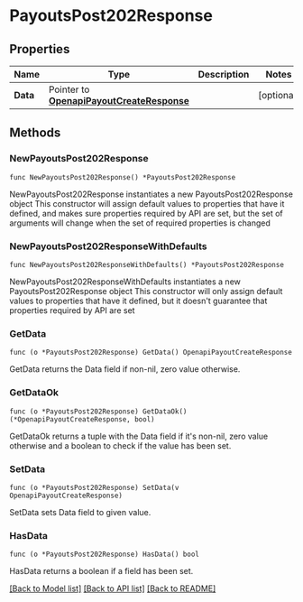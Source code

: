 # PayoutsPost202Response

## Properties

Name | Type | Description | Notes
------------ | ------------- | ------------- | -------------
**Data** | Pointer to [**OpenapiPayoutCreateResponse**](OpenapiPayoutCreateResponse.md) |  | [optional] 

## Methods

### NewPayoutsPost202Response

`func NewPayoutsPost202Response() *PayoutsPost202Response`

NewPayoutsPost202Response instantiates a new PayoutsPost202Response object
This constructor will assign default values to properties that have it defined,
and makes sure properties required by API are set, but the set of arguments
will change when the set of required properties is changed

### NewPayoutsPost202ResponseWithDefaults

`func NewPayoutsPost202ResponseWithDefaults() *PayoutsPost202Response`

NewPayoutsPost202ResponseWithDefaults instantiates a new PayoutsPost202Response object
This constructor will only assign default values to properties that have it defined,
but it doesn't guarantee that properties required by API are set

### GetData

`func (o *PayoutsPost202Response) GetData() OpenapiPayoutCreateResponse`

GetData returns the Data field if non-nil, zero value otherwise.

### GetDataOk

`func (o *PayoutsPost202Response) GetDataOk() (*OpenapiPayoutCreateResponse, bool)`

GetDataOk returns a tuple with the Data field if it's non-nil, zero value otherwise
and a boolean to check if the value has been set.

### SetData

`func (o *PayoutsPost202Response) SetData(v OpenapiPayoutCreateResponse)`

SetData sets Data field to given value.

### HasData

`func (o *PayoutsPost202Response) HasData() bool`

HasData returns a boolean if a field has been set.


[[Back to Model list]](../README.md#documentation-for-models) [[Back to API list]](../README.md#documentation-for-api-endpoints) [[Back to README]](../README.md)


